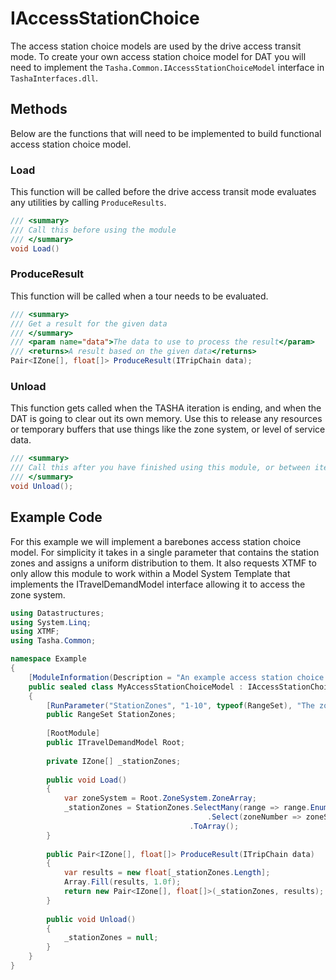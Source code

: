 # IAccessStationChoice

The access station choice models are used by the drive access transit mode. To create your own access
station choice model for DAT you will need to implement the `Tasha.Common.IAccessStationChoiceModel`
interface in `TashaInterfaces.dll`.

## Methods

Below are the functions that will need to be implemented to build functional
access station choice model.

### Load

This function will be called before the drive access transit mode evaluates any utilities by
calling `ProduceResults`.

```cs
/// <summary>
/// Call this before using the module
/// </summary>
void Load()
```


### ProduceResult

This function will be called when a tour needs to be evaluated.  

```cs
/// <summary>
/// Get a result for the given data
/// </summary>
/// <param name="data">The data to use to process the result</param>
/// <returns>A result based on the given data</returns>
Pair<IZone[], float[]> ProduceResult(ITripChain data);
```

### Unload

This function gets called when the TASHA iteration is ending, and when the DAT is
going to clear out its own memory.  Use this to release any resources or
temporary buffers that use things like the zone system, or level of service
data.

```cs
/// <summary>
/// Call this after you have finished using this module, or between iterations
/// </summary>
void Unload();
```


## Example Code

For this example we will implement a barebones access station choice model.  For simplicity
it takes in a single parameter that contains the station zones and assigns a uniform distribution
to them.  It also requests XTMF to only allow this module to work within a Model System Template
that implements the ITravelDemandModel interface allowing it to access the zone system.

```cs
using Datastructures;
using System.Linq;
using XTMF;
using Tasha.Common;

namespace Example
{
    [ModuleInformation(Description = "An example access station choice model implementation")]
    public sealed class MyAccessStationChoiceModel : IAccessStationChoice
    {
        [RunParameter("StationZones", "1-10", typeof(RangeSet), "The zones to use as stations.")]
        public RangeSet StationZones;
    
        [RootModule]
        public ITravelDemandModel Root;
    
        private IZone[] _stationZones;
    
        public void Load()
        {
            var zoneSystem = Root.ZoneSystem.ZoneArray;
            _stationZones = StationZones.SelectMany(range => range.EnumerateInclusive()
                                            .Select(zoneNumber => zoneSystem[zoneNumber))
                                        .ToArray();
        }
    
        public Pair<IZone[], float[]> ProduceResult(ITripChain data)
        {
            var results = new float[_stationZones.Length];
            Array.Fill(results, 1.0f);
            return new Pair<IZone[], float[]>(_stationZones, results);
        }
    
        public void Unload()
        {
            _stationZones = null;
        }
    }
}
```
